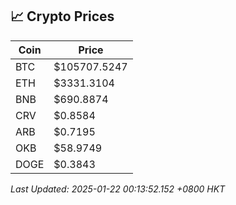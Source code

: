## 📈 Crypto Prices

| Coin | Price |
| ---- | ----- |
| BTC | $105707.5247 |
| ETH | $3331.3104 |
| BNB | $690.8874 |
| CRV | $0.8584 |
| ARB | $0.7195 |
| OKB | $58.9749 |
| DOGE | $0.3843 |

_Last Updated: 2025-01-22 00:13:52.152 +0800 HKT_